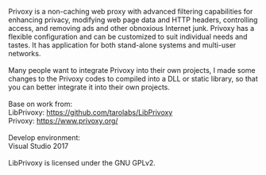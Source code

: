 Privoxy is a non-caching web proxy with advanced filtering capabilities for enhancing privacy, modifying web page data and HTTP headers, controlling access, and removing ads and other obnoxious Internet junk. Privoxy has a flexible configuration and can be customized to suit individual needs and tastes. It has application for both stand-alone systems and multi-user networks.<br/>
<br/>
Many people want to integrate Privoxy into their own projects, I made some changes to the Privoxy codes to compiled into a DLL or static library, so that you can better integrate it into their own projects.<br/>
<br/>
Base on work from:
<br/>
LibPrivoxy: https://github.com/tarolabs/LibPrivoxy<br/>
Privoxy: https://www.privoxy.org/<br/><br/>
Develop environment:<br/>
Visual Studio 2017<br/>
<br/>
LibPrivoxy is licensed under the GNU GPLv2.<br/>